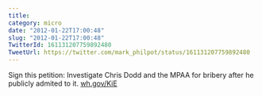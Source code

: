 ```yaml
---
title: 
category: micro
date: "2012-01-22T17:00:48"
slug: "2012-01-22T17:00:48"
TwitterId: 161131207759892480
TweetUrl: https://twitter.com/mark_philpot/status/161131207759892480
---
```


Sign this petition: Investigate Chris Dodd and the MPAA for bribery after he
publicly admited to it. [wh.gov/KiE](http://wh.gov/KiE)
